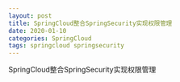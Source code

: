 ```yaml
---
layout: post
title: SpringCloud整合SpringSecurity实现权限管理
date: 2020-01-10
categories: SpringCloud
tags: springcloud springsecurity
---
```

SpringCloud整合SpringSecurity实现权限管理
